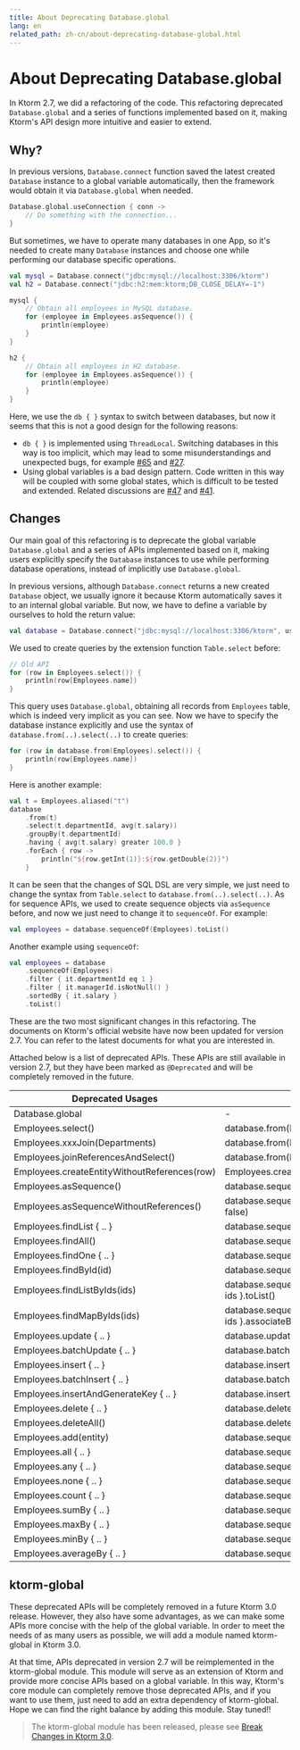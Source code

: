 ```yaml
---
title: About Deprecating Database.global
lang: en
related_path: zh-cn/about-deprecating-database-global.html
---
```


# About Deprecating Database.global

In Ktorm 2.7, we did a refactoring of the code. This refactoring deprecated `Database.global` and a series of functions implemented based on it, making Ktorm's API design more intuitive and easier to extend. 

## Why?

In previous versions, `Database.connect` function saved the latest created `Database` instance to a global variable automatically, then the framework would obtain it via `Database.global` when needed. 

```kotlin
Database.global.useConnection { conn -> 
    // Do something with the connection...
}
```

But sometimes, we have to operate many databases in one App, so it's needed to create many `Database` instances and choose one while performing our database specific operations. 

```kotlin
val mysql = Database.connect("jdbc:mysql://localhost:3306/ktorm")
val h2 = Database.connect("jdbc:h2:mem:ktorm;DB_CLOSE_DELAY=-1")

mysql {
    // Obtain all employees in MySQL database.
    for (employee in Employees.asSequence()) {
        println(employee)
    }
}

h2 {
    // Obtain all employees in H2 database.
    for (employee in Employees.asSequence()) {
        println(employee)
    }
}
```

Here, we use the `db { }` syntax to switch between databases, but now it seems that this is not a good design for the following reasons: 

- `db { }` is implemented using `ThreadLocal`. Switching databases in this way is too implicit, which may lead to some misunderstandings and unexpected bugs, for example [#65](https://github.com/kotlin-orm/ktorm/issues/65) and [#27](https://github.com/kotlin-orm/ktorm/issues/27).
- Using global variables is a bad design pattern. Code written in this way will be coupled with some global states, which is difficult to be tested and extended. Related discussions are [#47](https://github.com/kotlin-orm/ktorm/issues/47) and [#41](https://github.com/kotlin-orm/ktorm/issues/41).

## Changes

Our main goal of this refactoring is to deprecate the global variable `Database.global` and a series of APIs implemented based on it, making users explicitly specify the `Database` instances to use while performing database operations, instead of implicitly use `Database.global`. 

In previous versions, although `Database.connect` returns a new created `Database` object, we usually ignore it because Ktorm automatically saves it to an internal global variable. But now, we have to define a variable by ourselves to hold the return value: 

```kotlin
val database = Database.connect("jdbc:mysql://localhost:3306/ktorm", user = "root", password = "***")
```

We used to create queries by the extension function `Table.select` before: 

```kotlin
// Old API
for (row in Employees.select()) {
    println(row[Employees.name])
}
```

This query uses `Database.global`, obtaining all records from `Employees` table, which is indeed very implicit as you can see. Now we have to specify the database instance explicitly and use the syntax of `database.from(..).select(..)` to create queries: 

```kotlin
for (row in database.from(Employees).select()) {
    println(row[Employees.name])
}
```

Here is another example: 

```kotlin
val t = Employees.aliased("t")
database
    .from(t)
    .select(t.departmentId, avg(t.salary))
    .groupBy(t.departmentId)
    .having { avg(t.salary) greater 100.0 }
    .forEach { row -> 
        println("${row.getInt(1)}:${row.getDouble(2)}")
    }
```

It can be seen that the changes of SQL DSL are very simple, we just need to change the syntax from `Table.select` to `database.from(..).select(..)`. As for sequence APIs, we used to create sequence objects via `asSequence` before, and now we just need to change it to `sequenceOf`. For example: 

```kotlin
val employees = database.sequenceOf(Employees).toList()
```

Another example using `sequenceOf`: 

```kotlin
val employees = database
    .sequenceOf(Employees)
    .filter { it.departmentId eq 1 }
    .filter { it.managerId.isNotNull() }
    .sortedBy { it.salary }
    .toList()
```

These are the two most significant changes in this refactoring. The documents on Ktorm's official website have now been updated for version 2.7. You can refer to the latest documents for what you are interested in. 

Attached below is a list of deprecated APIs. These APIs are still available in version 2.7, but they have been marked as `@Deprecated` and will be completely removed in the future. 

| Deprecated Usages                            | New Usages                                                   |
| -------------------------------------------- | ------------------------------------------------------------ |
| Database.global                              | -                                                            |
| Employees.select()                           | database.from(Employees).select()                            |
| Employees.xxxJoin(Departments)               | database.from(Employees).xxxJoin(Departments)                |
| Employees.joinReferencesAndSelect()          | database.from(Employees).joinReferencesAndSelect()           |
| Employees.createEntityWithoutReferences(row) | Employees.createEntity(row, withReferences = false)          |
| Employees.asSequence()                       | database.sequenceOf(Employees)                               |
| Employees.asSequenceWithoutReferences()      | database.sequenceOf(Employees, withReferences = false)       |
| Employees.findList { .. }                    | database.sequenceOf(Employees).filter { .. }.toList()        |
| Employees.findAll()                          | database.sequenceOf(Employees).toList()                      |
| Employees.findOne { .. }                     | database.sequenceOf(Employees).find { .. }                   |
| Employees.findById(id)                       | database.sequenceOf(Employees).find { it.id eq id }          |
| Employees.findListByIds(ids)                 | database.sequenceOf(Employees).filter { it.id inList ids }.toList() |
| Employees.findMapByIds(ids)                  | database.sequenceOf(Employees).filter { it.id inList ids }.associateBy { it.id } |
| Employees.update { .. }                      | database.update(Employees) { .. }                            |
| Employees.batchUpdate { .. }                 | database.batchUpdate(Employees) { .. }                       |
| Employees.insert { .. }                      | database.insert(Employees) { .. }                            |
| Employees.batchInsert { .. }                 | database.batchInsert(Employees) { .. }                       |
| Employees.insertAndGenerateKey { .. }        | database.insertAndGenerateKey(Employees) { .. }              |
| Employees.delete { .. }                      | database.delete(Employees) { .. }                            |
| Employees.deleteAll()                        | database.deleteAll(Employees)                                |
| Employees.add(entity)                        | database.sequenceOf(Employees).add(entity)                   |
| Employees.all { .. }                         | database.sequenceOf(Employees).all { .. }                    |
| Employees.any { .. }                         | database.sequenceOf(Employees).any { .. }                    |
| Employees.none { .. }                        | database.sequenceOf(Employees).none { .. }                   |
| Employees.count { .. }                       | database.sequenceOf(Employees).count { .. }                  |
| Employees.sumBy { .. }                       | database.sequenceOf(Employees).sumBy { .. }                  |
| Employees.maxBy { .. }                       | database.sequenceOf(Employees).maxBy { .. }                  |
| Employees.minBy { .. }                       | database.sequenceOf(Employees).minBy { .. }                  |
| Employees.averageBy { .. }                   | database.sequenceOf(Employees).averageBy { .. }              |

## ktorm-global

These deprecated APIs will be completely removed in a future Ktorm 3.0 release. However, they also have some advantages, as we can make some APIs more concise with the help of the global variable. In order to meet the needs of as many users as possible, we will add a module named ktorm-global in Ktorm 3.0. 

At that time, APIs deprecated in version 2.7 will be reimplemented in the ktorm-global module. This module  will serve as an extension of Ktorm and provide more concise APIs based on a global variable. In this way, Ktorm's core module can completely remove those deprecated APIs, and if you want to use them, just need to add an extra dependency of ktorm-global. Hope we can find the right balance by adding this module. Stay tuned!!

> The ktorm-global module has been released, please see [Break Changes in Ktorm 3.0](./break-changes-in-ktorm-3.0.html).